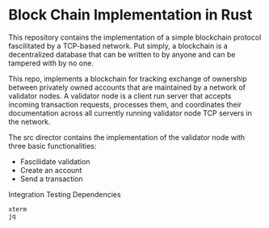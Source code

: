 # Block Chain Implementation in Rust


This repository contains the implementation of a simple blockchain protocol fascilitated by a TCP-based network. Put simply, a blockchain is a decentralized database that can be written to by anyone and can be tampered with by no one. 

This repo, implements a blockchain for tracking exchange of ownership between privately owned accounts that are maintained by a network of validator nodes. A validator node is a client run server that accepts incoming transaction requests, processes them, and coordinates their documentation across all currently running validator node TCP servers in the network. 

The src director contains the implementation of the validator node with three basic functionalities:
- Fascilidate validation 
- Create an account
- Send a transaction



Integration Testing Dependencies 

    xterm
    jq
 